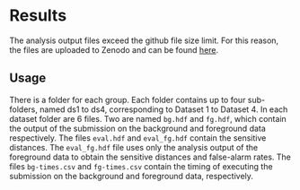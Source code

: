 # Results
The analysis output files exceed the github file size limit. For this reason, the files are uploaded to Zenodo and can be found [here](https://doi.org/10.5281/zenodo.5772264).

## Usage
There is a folder for each group. Each folder contains up to four sub-folders, named ds1 to ds4, corresponding to Dataset 1 to Dataset 4. In each dataset folder are 6 files. Two are named `bg.hdf` and `fg.hdf`, which contain the output of the submission on the background and foreground data respectively. The files `eval.hdf` and `eval_fg.hdf` contain the sensitive distances. The `eval_fg.hdf` file uses only the analysis output of the foreground data to obtain the sensitive distances and false-alarm rates. The files `bg-times.csv` and `fg-times.csv` contain the timing of executing the submission on the background and foreground data, respectively.